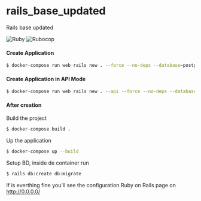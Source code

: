 # rails_base_updated
Rails base updated

![Ruby](https://github.com/kaioramos/rails_base_updated/workflows/Ruby/badge.svg) ![Rubocop](https://github.com/k41n3w/rails_base_updated/workflows/Rubocop/badge.svg)

#### Create Application
```bash
$ docker-compose run web rails new . --force --no-deps --database=postgresql
```

#### Create Application in API Mode
```bash
$ docker-compose run web rails new . --api --force --no-deps --database=postgresql
```

#### After creation
Build the project

```bash
$ docker-compose build .
```

Up the application
```bash
$ docker-compose up --build
```

Setup BD, inside de container run
```bash
$ rails db:create db:migrate
```

If is everthing fine you'll see the configuration Ruby on Rails page on http://0.0.0.0/
